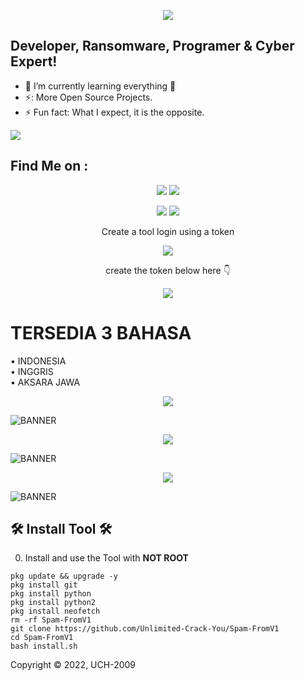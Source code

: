 <p align="center"><img src="https://i.ibb.co/6mbL6QV/20240118-144058.jpg" /></p>

## Developer, Ransomware, Programer & Cyber Expert!
- 🌱 I’m currently learning everything 🤣
- ⚡: More Open Source Projects.
- ⚡ Fun fact: What I expect, it is the opposite.

<p align="left">
  <a href="https://github.com/PMC-Cyber" target="_blank"><img src="https://img.shields.io/badge/Github-PMC MALWARE CYBER-green?style=for-the-badge&logo=github"></a>
</p>

## Find Me on :
<p align="center">
  <a href="https://www.instagram.com/aprizal_febrian" target="_blank"><img src="https://img.shields.io/badge/Instagram-PMC MALWARE CYBER-red?style=for-the-badge&logo=instagram"></a>
  <a href="https://chat.whatsapp.com/GSXO5n4K3NAKvmccNzNe3l" target="_blank"><img src="https://img.shields.io/badge/WhatsApp-Grup PMC MALWARE CYBER-red?style=for-the-badge&logo=whatsapp"></a>
<p align="center">
  <a href="https://t.me/purwokerto_malware_cyber" target="_blank"><img src="https://img.shields.io/badge/telegram-Grup PMC MALWARE CYBER-red?style=for-the-badge&logo=telegram"></a>
  <a href="https://www.youtube.com/@from-system-comunity" target="_blank"><img src="https://img.shields.io/badge/YouTube-PMC MALWARE CYBER-red?style=for-the-badge&logo=youtube"></a>
</br>

<p align="center">Create a tool login using a token
<p align="center"><img src="https://i.ibb.co/vPqDP5g/Screenshot-2024-01-16-12-36-46-73.jpg" /></p>
<p align="center">create the token below here 👇
<p align="center">
  <a href="https://www.instagram.com/aprizal_febrian" target="_blank"><img src="https://img.shields.io/badge/TOKEN 👉-CLICK HERE-red?style=for-the-badge&logo=Website"></a>

# TERSEDIA 3 BAHASA
• INDONESIA
<br>
• INGGRIS
<br>
• AKSARA JAWA
<br>
<p align="center"><img src="https://i.ibb.co/4VRXV9x/20240118-143323.png" /></p>

![BANNER](https://i.ibb.co/NnmCH9t/IMG-20231015-072445.jpg)

<p align="center"><img src="https://i.ibb.co/k6S5bmc/20240118-144541.png" /></p>

![BANNER](https://i.ibb.co/NnmCH9t/IMG-20231015-072445.jpg)

<p align="center"><img src="https://i.ibb.co/HtJmGBG/20240118-144629.png" /></p>

![BANNER](https://i.ibb.co/NnmCH9t/IMG-20231015-072445.jpg)

## 🛠 Install Tool 🛠

0) Install and use the Tool with **NOT ROOT**

```pkg update && upgrade -y```
<br>
```pkg install git```
<br>
```pkg install python```
<br>
```pkg install python2```
<br>
```pkg install neofetch```
<br>
```rm -rf Spam-FromV1```
<br>
```git clone https://github.com/Unlimited-Crack-You/Spam-FromV1```
<br>
```cd Spam-FromV1```
<br>
```bash install.sh```
<br>

Copyright © 2022, UCH-2009 
